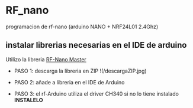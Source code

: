 # RF_nano
programacion de rf-nano (arduino NANO + NRF24L01 2.4Ghz)

## instalar librerias necesarias en el IDE de arduino
Utilizo la libreria [RF-Nano Master](https://github.com/JeremySCook/RF-Nano)

* PASO 1: descarga la libreria en ZIP
  !(/descargaZIP.jpg)
* PASO 2: añade a libreria en el IDE de Arduino
  
* PASO 3: el rf-Arduino utiliza el driver CH340 si no lo tiene instalado **INSTALELO**
